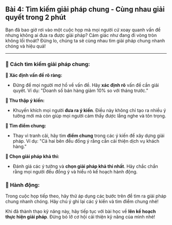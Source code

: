 ## Bài 4: Tìm kiếm giải pháp chung - Cùng nhau giải quyết trong 2 phút

Bạn đã bao giờ rơi vào một cuộc họp mà mọi người cứ xoay quanh vấn đề nhưng không ai đưa ra được giải pháp? Cảm giác như đang đi vòng tròn không lối thoát? Đừng lo, chúng ta sẽ cùng nhau tìm giải pháp chung nhanh chóng và hiệu quả!

---

### 📌 Cách tìm kiếm giải pháp chung:

**🔹 Xác định vấn đề rõ ràng:**
- Đừng để mọi người mơ hồ về vấn đề. Hãy **xác định rõ** vấn đề cần giải quyết. Ví dụ: "Doanh số bán hàng giảm 10% so với tháng trước."

**🔹 Thu thập ý kiến:**
- Khuyến khích mọi người **đưa ra ý kiến**. Điều này không chỉ tạo ra nhiều ý tưởng mới mà còn giúp mọi người cảm thấy được lắng nghe và tôn trọng.

**🔹 Tìm điểm chung:**
- Thay vì tranh cãi, hãy tìm **điểm chung** trong các ý kiến để xây dựng giải pháp. Ví dụ: "Cả hai bên đều đồng ý rằng cần cải thiện dịch vụ khách hàng."

**🔹 Chọn giải pháp khả thi:**
- Đánh giá các ý tưởng và **chọn giải pháp khả thi nhất**. Hãy chắc chắn rằng mọi người đều đồng ý và hiểu rõ kế hoạch hành động.

### 🚀 Hành động:

Trong cuộc họp tiếp theo, hãy thử áp dụng các bước trên để tìm ra giải pháp chung nhanh chóng. Hãy chú ý ghi lại các ý kiến và tìm điểm chung nhé!

Khi đã thành thạo kỹ năng này, hãy tiếp tục với bài học về **lên kế hoạch thực hiện giải pháp**. Đừng bỏ lỡ cơ hội cải thiện kỹ năng của mình nhé!